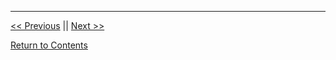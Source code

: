 














____________________

<a href="https://github.com/ReefMeeter/CySA/blob/master/08.%20Recovery%20%26%20Post-Incident%20Response.md"><< Previous</a> || <a href="XXX">Next >></a>  


<a href="https://github.com/ReefMeeter/CySA/blob/master/README.md">Return to Contents</a>
